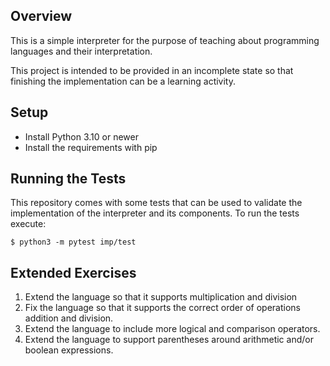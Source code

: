 ## Overview
This is a simple interpreter for the purpose of teaching about programming languages and their interpretation.

This project is intended to be provided in an incomplete state so that finishing the implementation can be a learning activity.

## Setup
 * Install Python 3.10 or newer
 * Install the requirements with pip

## Running the Tests
This repository comes with some tests that can be used to validate the implementation of the interpreter and its components.
To run the tests execute:
```
$ python3 -m pytest imp/test
```

## Extended Exercises
 1. Extend the language so that it supports multiplication and division
 2. Fix the language so that it supports the correct order of operations addition and division.
 3. Extend the language to include more logical and comparison operators.
 4. Extend the language to support parentheses around arithmetic and/or boolean expressions.